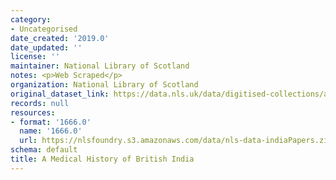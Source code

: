 ```yaml
---
category:
- Uncategorised
date_created: '2019.0'
date_updated: ''
license: ''
maintainer: National Library of Scotland
notes: <p>Web Scraped</p>
organization: National Library of Scotland
original_dataset_link: https://data.nls.uk/data/digitised-collections/a-medical-history-of-british-india/
records: null
resources:
- format: '1666.0'
  name: '1666.0'
  url: https://nlsfoundry.s3.amazonaws.com/data/nls-data-indiaPapers.zip
schema: default
title: A Medical History of British India
---
```

